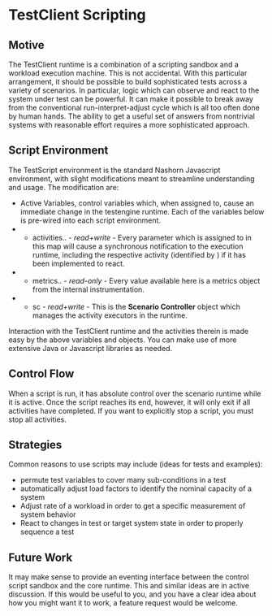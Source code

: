 # TestClient Scripting

## Motive

The TestClient runtime is a combination of a scripting sandbox and a workload execution machine. This is not accidental.
With this particular arrangement, it should be possible to build sophisticated tests across a variety of scenarios. 
In particular, logic which can observe and react to the system under test can be powerful. It can make it possible
to break away from the conventional run-interpret-adjust cycle which is all too often done by human hands. The ability
to get a useful set of answers from nontrivial systems with reasonable effort requires a more sophisticated approach.

## Script Environment

The TestScript environment is the standard Nashorn Javascript environment, with slight modifications meant to streamline
understanding and usage. The modification are:

- Active Variables, control variables which, when assigned to, cause an immediate change in the testengine runtime. Each of the variables below is pre-wired into each script environment.
- - activities.<alias>.<paramname> - _read+write_ - Every parameter which is assigned to in this map will cause a synchronous notification to the execution runtime, including the respective activity (identified by <alias>) if it has been implemented to react.
- - metrics.<alias>.<metric> - _read-only_ - Every value available here is a metrics object from the internal instrumentation.
- - sc - _read+write_ - This is the __Scenario Controller__ object which manages the activity executors in the runtime.

Interaction with the TestClient runtime and the activities therein is made easy by the above variables and objects. You can make
use of more extensive Java or Javascript libraries as needed.

## Control Flow

When a script is run, it has absolute control over the scenario runtime while it is active. Once the script reaches its end, however, it
will only exit if all activities have completed. If you want to explicitly stop a script, you must stop all activities.

## Strategies

Common reasons to use scripts may include (ideas for tests and examples):

- permute test variables to cover many sub-conditions in a test
- automatically adjust load factors to identify the nominal capacity of a system
- Adjust rate of a workload in order to get a specific measurement of system behavior
- React to changes in test or target system state in order to properly sequence a test

## Future Work
It may make sense to provide an eventing interface between the control script sandbox and the core runtime.
This and similar ideas are in active discussion. If this would be useful to you, and you have a clear idea about
how you might want it to work, a feature request would be welcome.